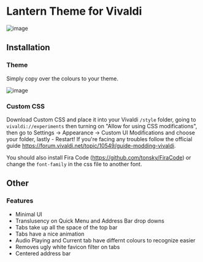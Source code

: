 # Lantern Theme for Vivaldi

![image](https://user-images.githubusercontent.com/76597257/128269132-0200d6db-d145-49fd-bfd5-e627ddd3dd2f.png)

## Installation

### Theme

Simply copy over the colours to your theme.

![image](https://github.com/Gitleptune/lantern-theme/blob/main/screenshots/other/themeVivaldi.png)

### Custom CSS

Download Custom CSS and place it into your Vivaldi ``/style`` folder, going to ``vivaldi://experiments`` then turning on "Allow for using CSS modifications", then go to Settings → Appearance → Custom UI Modifications and choose your folder, lastly - Restart! If you're facing any troubles follow the official guide https://forum.vivaldi.net/topic/10549/guide-modding-vivaldi.

You should also install Fira Code (https://github.com/tonsky/FiraCode) or change the ``font-family`` in the css file to another font.

## Other

### Features 

* Minimal UI
* Translusency on Quick Menu and Address Bar drop downs
* Tabs take up all the space of the top bar
* Tabs have a nice animation
* Audio Playing and Current tab have differnt colours to recognize easier
* Removes ugly white favicon filter on tabs
* Centered address bar

